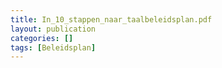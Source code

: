 ```yaml
---
title: In_10_stappen_naar_taalbeleidsplan.pdf
layout: publication
categories: []
tags: [Beleidsplan]
---
```

